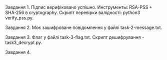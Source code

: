 Завдання 1.
Підпис верифіковано успішно.
Инструменты: RSA-PSS + SHA-256 в cryptography.
Скрипт перевірки валідності: python3 verify_pss.py.

Завдання 2.
Моє зашифроване повідомлення у файлі task-2-message.txt.

Завдання 3.
Флаг у файлі task-3-flag.txt.
Скрипт дешифрування  - task3_decrypt.py.

Завдання 4.


